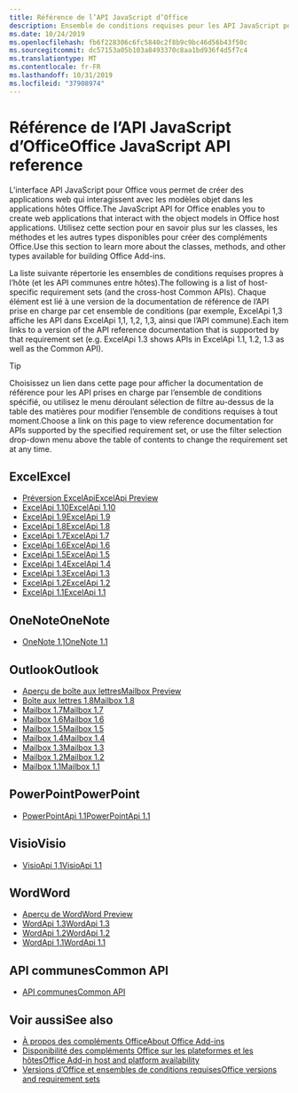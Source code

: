 ```yaml
---
title: Référence de l’API JavaScript d’Office
description: Ensemble de conditions requises pour les API JavaScript pour Office par hôte
ms.date: 10/24/2019
ms.openlocfilehash: fb6f228306c6fc5840c2f8b9c9bc46d56b43f50c
ms.sourcegitcommit: dc57153a05b103a8493370c8aa1bd936f4d5f7c4
ms.translationtype: MT
ms.contentlocale: fr-FR
ms.lasthandoff: 10/31/2019
ms.locfileid: "37908974"
---
```

# <a name="office-javascript-api-reference"></a><span data-ttu-id="b5251-103">Référence de l’API JavaScript d’Office</span><span class="sxs-lookup"><span data-stu-id="b5251-103">Office JavaScript API reference</span></span>

<span data-ttu-id="b5251-104">L’interface API JavaScript pour Office vous permet de créer des applications web qui interagissent avec les modèles objet dans les applications hôtes Office.</span><span class="sxs-lookup"><span data-stu-id="b5251-104">The JavaScript API for Office enables you to create web applications that interact with the object models in Office host applications.</span></span> <span data-ttu-id="b5251-105">Utilisez cette section pour en savoir plus sur les classes, les méthodes et les autres types disponibles pour créer des compléments Office.</span><span class="sxs-lookup"><span data-stu-id="b5251-105">Use this section to learn more about the classes, methods, and other types available for building Office Add-ins.</span></span>

<span data-ttu-id="b5251-106">La liste suivante répertorie les ensembles de conditions requises propres à l’hôte (et les API communes entre hôtes).</span><span class="sxs-lookup"><span data-stu-id="b5251-106">The following is a list of host-specific requirement sets (and the cross-host Common APIs).</span></span> <span data-ttu-id="b5251-107">Chaque élément est lié à une version de la documentation de référence de l’API prise en charge par cet ensemble de conditions (par exemple, ExcelApi 1,3 affiche les API dans ExcelApi 1,1, 1,2, 1,3, ainsi que l’API commune).</span><span class="sxs-lookup"><span data-stu-id="b5251-107">Each item links to a version of the API reference documentation that is supported by that requirement set (e.g. ExcelApi 1.3 shows APIs in ExcelApi 1.1, 1.2, 1.3 as well as the Common API).</span></span>

> [!TIP]
> <span data-ttu-id="b5251-108">Choisissez un lien dans cette page pour afficher la documentation de référence pour les API prises en charge par l’ensemble de conditions spécifié, ou utilisez le menu déroulant sélection de filtre au-dessus de la table des matières pour modifier l’ensemble de conditions requises à tout moment.</span><span class="sxs-lookup"><span data-stu-id="b5251-108">Choose a link on this page to view reference documentation for APIs supported by the specified requirement set, or use the filter selection drop-down menu above the table of contents to change the requirement set at any time.</span></span>

## <a name="excel"></a><span data-ttu-id="b5251-109">Excel</span><span class="sxs-lookup"><span data-stu-id="b5251-109">Excel</span></span>

- [<span data-ttu-id="b5251-110">Préversion ExcelApi</span><span class="sxs-lookup"><span data-stu-id="b5251-110">ExcelApi Preview</span></span>](/javascript/api/excel?view=excel-js-preview)
- [<span data-ttu-id="b5251-111">ExcelApi 1.10</span><span class="sxs-lookup"><span data-stu-id="b5251-111">ExcelApi 1.10</span></span>](/javascript/api/excel?view=excel-js-1.10)
- [<span data-ttu-id="b5251-112">ExcelApi 1.9</span><span class="sxs-lookup"><span data-stu-id="b5251-112">ExcelApi 1.9</span></span>](/javascript/api/excel?view=excel-js-1.9)
- [<span data-ttu-id="b5251-113">ExcelApi 1.8</span><span class="sxs-lookup"><span data-stu-id="b5251-113">ExcelApi 1.8</span></span>](/javascript/api/excel?view=excel-js-1.8)
- [<span data-ttu-id="b5251-114">ExcelApi 1.7</span><span class="sxs-lookup"><span data-stu-id="b5251-114">ExcelApi 1.7</span></span>](/javascript/api/excel?view=excel-js-1.7)
- [<span data-ttu-id="b5251-115">ExcelApi 1.6</span><span class="sxs-lookup"><span data-stu-id="b5251-115">ExcelApi 1.6</span></span>](/javascript/api/excel?view=excel-js-1.6)
- [<span data-ttu-id="b5251-116">ExcelApi 1.5</span><span class="sxs-lookup"><span data-stu-id="b5251-116">ExcelApi 1.5</span></span>](/javascript/api/excel?view=excel-js-1.5)
- [<span data-ttu-id="b5251-117">ExcelApi 1.4</span><span class="sxs-lookup"><span data-stu-id="b5251-117">ExcelApi 1.4</span></span>](/javascript/api/excel?view=excel-js-1.4)
- [<span data-ttu-id="b5251-118">ExcelApi 1.3</span><span class="sxs-lookup"><span data-stu-id="b5251-118">ExcelApi 1.3</span></span>](/javascript/api/excel?view=excel-js-1.3)
- [<span data-ttu-id="b5251-119">ExcelApi 1.2</span><span class="sxs-lookup"><span data-stu-id="b5251-119">ExcelApi 1.2</span></span>](/javascript/api/excel?view=excel-js-1.2)
- [<span data-ttu-id="b5251-120">ExcelApi 1.1</span><span class="sxs-lookup"><span data-stu-id="b5251-120">ExcelApi 1.1</span></span>](/javascript/api/excel?view=excel-js-1.1)

## <a name="onenote"></a><span data-ttu-id="b5251-121">OneNote</span><span class="sxs-lookup"><span data-stu-id="b5251-121">OneNote</span></span>

- [<span data-ttu-id="b5251-122">OneNote 1,1</span><span class="sxs-lookup"><span data-stu-id="b5251-122">OneNote 1.1</span></span>](/javascript/api/onenote?view=onenote-js-1.1)

## <a name="outlook"></a><span data-ttu-id="b5251-123">Outlook</span><span class="sxs-lookup"><span data-stu-id="b5251-123">Outlook</span></span>

- [<span data-ttu-id="b5251-124">Aperçu de boîte aux lettres</span><span class="sxs-lookup"><span data-stu-id="b5251-124">Mailbox Preview</span></span>](/javascript/api/outlook?view=outlook-js-preview)
- [<span data-ttu-id="b5251-125">Boîte aux lettres 1,8</span><span class="sxs-lookup"><span data-stu-id="b5251-125">Mailbox 1.8</span></span>](/javascript/api/outlook?view=outlook-js-1.8)
- [<span data-ttu-id="b5251-126">Mailbox 1.7</span><span class="sxs-lookup"><span data-stu-id="b5251-126">Mailbox 1.7</span></span>](/javascript/api/outlook?view=outlook-js-1.7)
- [<span data-ttu-id="b5251-127">Mailbox 1.6</span><span class="sxs-lookup"><span data-stu-id="b5251-127">Mailbox 1.6</span></span>](/javascript/api/outlook?view=outlook-js-1.6)
- [<span data-ttu-id="b5251-128">Mailbox 1.5</span><span class="sxs-lookup"><span data-stu-id="b5251-128">Mailbox 1.5</span></span>](/javascript/api/outlook?view=outlook-js-1.5)
- [<span data-ttu-id="b5251-129">Mailbox 1.4</span><span class="sxs-lookup"><span data-stu-id="b5251-129">Mailbox 1.4</span></span>](/javascript/api/outlook?view=outlook-js-1.4)
- [<span data-ttu-id="b5251-130">Mailbox 1.3</span><span class="sxs-lookup"><span data-stu-id="b5251-130">Mailbox 1.3</span></span>](/javascript/api/outlook?view=outlook-js-1.3)
- [<span data-ttu-id="b5251-131">Mailbox 1.2</span><span class="sxs-lookup"><span data-stu-id="b5251-131">Mailbox 1.2</span></span>](/javascript/api/outlook?view=outlook-js-1.2)
- [<span data-ttu-id="b5251-132">Mailbox 1.1</span><span class="sxs-lookup"><span data-stu-id="b5251-132">Mailbox 1.1</span></span>](/javascript/api/outlook?view=outlook-js-1.1)

## <a name="powerpoint"></a><span data-ttu-id="b5251-133">PowerPoint</span><span class="sxs-lookup"><span data-stu-id="b5251-133">PowerPoint</span></span>

- [<span data-ttu-id="b5251-134">PowerPointApi 1.1</span><span class="sxs-lookup"><span data-stu-id="b5251-134">PowerPointApi 1.1</span></span>](/javascript/api/powerpoint?view=powerpoint-js-1.1)

## <a name="visio"></a><span data-ttu-id="b5251-135">Visio</span><span class="sxs-lookup"><span data-stu-id="b5251-135">Visio</span></span>

- [<span data-ttu-id="b5251-136">VisioApi 1,1</span><span class="sxs-lookup"><span data-stu-id="b5251-136">VisioApi 1.1</span></span>](/javascript/api/visio?view=visio-js-1.1)

## <a name="word"></a><span data-ttu-id="b5251-137">Word</span><span class="sxs-lookup"><span data-stu-id="b5251-137">Word</span></span>

- [<span data-ttu-id="b5251-138">Aperçu de Word</span><span class="sxs-lookup"><span data-stu-id="b5251-138">Word Preview</span></span>](/javascript/api/word?view=word-js-preview)
- [<span data-ttu-id="b5251-139">WordApi 1.3</span><span class="sxs-lookup"><span data-stu-id="b5251-139">WordApi 1.3</span></span>](/javascript/api/word?view=word-js-1.3)
- [<span data-ttu-id="b5251-140">WordApi 1.2</span><span class="sxs-lookup"><span data-stu-id="b5251-140">WordApi 1.2</span></span>](/javascript/api/word?view=word-js-1.2)
- [<span data-ttu-id="b5251-141">WordApi 1.1</span><span class="sxs-lookup"><span data-stu-id="b5251-141">WordApi 1.1</span></span>](/javascript/api/word?view=word-js-1.1)

## <a name="common-api"></a><span data-ttu-id="b5251-142">API communes</span><span class="sxs-lookup"><span data-stu-id="b5251-142">Common API</span></span>

- [<span data-ttu-id="b5251-143">API communes</span><span class="sxs-lookup"><span data-stu-id="b5251-143">Common API</span></span>](/javascript/api/office?view=common-js)

## <a name="see-also"></a><span data-ttu-id="b5251-144">Voir aussi</span><span class="sxs-lookup"><span data-stu-id="b5251-144">See also</span></span>

- [<span data-ttu-id="b5251-145">À propos des compléments Office</span><span class="sxs-lookup"><span data-stu-id="b5251-145">About Office Add-ins</span></span>](/office/dev/add-ins/overview)
- [<span data-ttu-id="b5251-146">Disponibilité des compléments Office sur les plateformes et les hôtes</span><span class="sxs-lookup"><span data-stu-id="b5251-146">Office Add-in host and platform availability</span></span>](/office/dev/add-ins/overview/office-add-in-availability)
- [<span data-ttu-id="b5251-147">Versions d’Office et ensembles de conditions requises</span><span class="sxs-lookup"><span data-stu-id="b5251-147">Office versions and requirement sets</span></span>](/office/dev/add-ins/develop/office-versions-and-requirement-sets)
